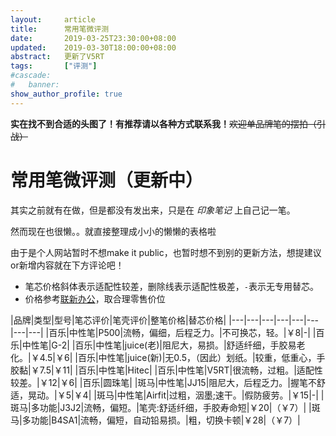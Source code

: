 ```yaml
---
layout:     article
title:      常用笔微评测
date:       2019-03-25T23:30:00+08:00
updated:    2019-03-30T18:00:00+08:00
abstract:   更新了V5RT
tags:       ["评测"]
#cascade:
#   banner:
show_author_profile: true
---
```

<!--more-->

**实在找不到合适的头图了！有推荐请以各种方式联系我！**~~欢迎单品牌笔的摆拍（引战）~~

# 常用笔微评测（更新中）

其实之前就有在做，但是都没有发出来，只是在 *印象笔记* 上自己记一笔。

然而现在也很懒。。就直接整理成小小的懒懒的表格啦

由于是个人网站暂时不想make it public，也暂时想不到别的更新方法，想提建议or新增内容就在下方评论吧！

*   笔芯价格斜体表示适配性较差，删除线表示适配性极差，`-`表示无专用替芯。
*   价格参考[联新办公](https://lianxinbg.tmall.com/)，取合理零售价位

|品牌|类型|型号|笔芯评价|笔壳评价|整笔价格|替芯价格|
|---|---|---|---|---|---|---|---|
|百乐|中性笔|P500|流畅，偏细，后程乏力。|不可换芯，轻。|￥8|-|
|百乐|中性笔|G-2|
|百乐|中性笔|juice(老)|阻尼大，易损。|舒适纤细，手胶易老化。|￥4.5|￥6|
|百乐|中性笔|juice(新)|无0.5，（因此）划纸。|较重，低重心，手胶黏|￥7.5|￥11|
|百乐|中性笔|Hitec|
|百乐|中性笔|V5RT|很流畅，过粗。|适配性较差。|￥12|￥6|
|百乐|圆珠笔|
|斑马|中性笔|JJ15|阻尼大，后程乏力。|握笔不舒适，晃动。|￥5|￥4|
|斑马|中性笔|Airfit|过粗，洇墨;速干。|假防疲劳。|￥15|-|
|斑马|多功能|J3J2|流畅，偏短。|笔壳:舒适纤细，手胶寿命短|￥20|（￥7）|
|斑马|多功能|B4SA1|流畅，偏短，自动铅易损。|粗，切换卡顿|￥28|（￥7）|
